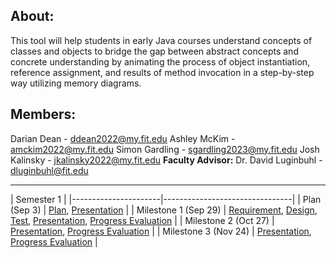 ## About:

This tool will help students in early Java courses understand 
concepts of classes and objects to bridge the gap between abstract concepts and concrete 
understanding by animating the process of object instantiation, reference assignment, and 
results of method invocation in a step-by-step way utilizing memory diagrams. 

## Members:

Darian Dean - ddean2022@my.fit.edu
Ashley McKim - amckim2022@my.fit.edu
Simon Gardling - sgardling2023@my.fit.edu
Josh Kalinsky - jkalinsky2022@my.fit.edu
**Faculty Advisor:**
Dr. David Luginbuhl - dluginbuhl@fit.edu

___


| Semester 1 |
|----------------------|--------------------------------|
| Plan (Sep 3)         | [Plan](/files/ProjectPlan.pdf), [Presentation](/files/PlanPresentation.pdf) |
| Milestone 1 (Sep 29) | [Requirement](/files/M1Requirement.pdf), [Design](/files/M1Design.pdf), [Test](/files/M1Test.pdf), [Presentation](/files/M1Presentation.pdf), [Progress Evaluation](/files/M1Eval.pdf) |
| Milestone 2 (Oct 27) | [Presentation](/files/M2Presentation.pdf), [Progress Evaluation](/files/M2Eval.pdf) |
| Milestone 3 (Nov 24) | [Presentation](/files/M3Presentation.pdf), [Progress Evaluation](/files/M3Eval.pdf) |
